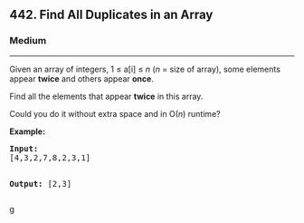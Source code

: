 <h2>442. Find All Duplicates in an Array</h2><h3>Medium</h3><hr><div><p>Given an array of integers, 1 ≤ a[i] ≤ <i>n</i> (<i>n</i> = size of array), some elements appear <b>twice</b> and others appear <b>once</b>.</p>

<p>Find all the elements that appear <b>twice</b> in this array.</p>

<p>Could you do it without extra space and in O(<i>n</i>) runtime?</p>
<p></p>
<p><b>Example:</b><br>
</p><pre><b>Input:</b>
[4,3,2,7,8,2,3,1]

<b>Output:</b>
[2,3]
</pre></div> g
